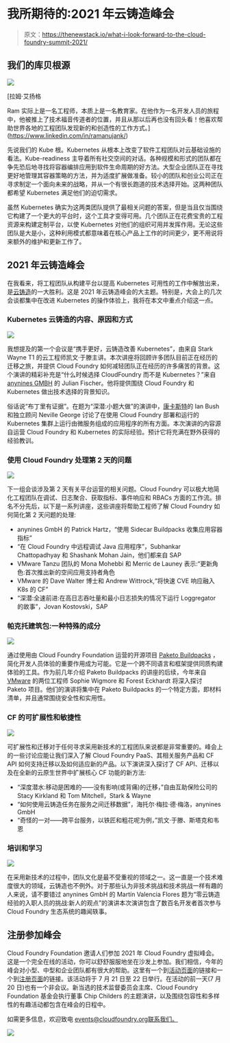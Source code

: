 # 我所期待的:2021 年云铸造峰会

> 原文：<https://thenewstack.io/what-i-look-forward-to-the-cloud-foundry-summit-2021/>

## 我们的库贝根源

![](img/39ec1fe1078d543cf7677b4d823b21e6.png)

 [拉姆·艾扬格

Ram 实际上是一名工程师，本质上是一名教育家。在他作为一名开发人员的旅程中，他被推上了技术福音传道者的位置，并且从那以后再也没有回头看！他喜欢帮助世界各地的工程团队发现新的和创造性的工作方式。](https://www.linkedin.com/in/ramanujank/) 

先说我们的 Kube 根。Kubernetes 从根本上改变了软件工程团队对云基础设施的看法。Kube-readiness 主导着所有社交空间的对话。各种规模和形式的团队都在争先恐后地寻找将容器编排应用到软件生命周期的好方法。大型企业团队正在寻找更好地管理其容器策略的方法，并为适度扩展做准备。较小的团队和创业公司正在寻求制定一个面向未来的战略，并从一个有很长跑道的技术选择开始。这两种团队都希望 Kubernetes 满足他们的迫切需求。

虽然 Kubernetes 确实为这两类团队提供了最相关问题的答案，但是当且仅当围绕它构建了一个更大的平台时，这个工具才变得可用。几个团队正在花费宝贵的工程资源来构建定制平台，以使 Kubernetes 对他们的组织可用并发挥作用。无论这些团队是大是小，这种利用模式都意味着在核心产品上工作的时间更少，更不用说将来额外的维护和更新工作了。

## 2021 年云铸造峰会

在我看来，将工程团队从构建平台以提高 Kubernetes 可用性的工作中解放出来，是[云铸造](https://www.cloudfoundry.org/)的一大胜利。这是 2021 年云铸造峰会的大主题。特别是，大会上的几次会谈都集中在改进 Kubernetes 的操作体验上，我将在本文中重点介绍这一点。

### Kubernetes 云铸造的内容、原因和方式

![](img/c881ba2f765f3fff0c0f97d9a1f9a724.png)

我想提及的第一个会议是“携手更好，云铸造改善 Kubernetes”，由来自 Stark Wayne T1 的云工程师凯文·于滕主讲。本次讲座将回顾许多团队目前正在经历的迁移之旅，并提供 Cloud Foundry 如何减轻团队正在经历的许多痛苦的背景。这个演讲的精彩补充是“什么时候选择 CloudFoundry 而不是 Kubernetes？”来自 [anynines GMBH](https://www.anynines.com/) 的 Julian Fischer。他将提供围绕 Cloud Foundry 和 Kubernetes 做出技术选择的背景知识。

俗话说“布丁里有证据”。在题为“深潜:小题大做”的演讲中，[康卡斯特](https://business.comcast.com/)的 Ian Bush 和独立顾问 Neville George 讨论了在使用 Cloud Foundry 部署和运行的 Kubernetes 集群上运行由微服务组成的应用程序的所有方面。本次演讲的内容源自运营 Cloud Foundry 和 Kubernetes 的实际经验。预计它将充满在野外获得的经验教训。

### 使用 Cloud Foundry 处理第 2 天的问题

![](img/91aee4a1265b62aa02e70a673d986b35.png)

下一组会谈涉及第 2 天有关平台运营的相关问题。Cloud Foundry 可以极大地简化工程团队在调试、日志聚合、获取指标、事件响应和 RBACs 方面的工作流。排名不分先后，以下是一系列讲座，这些讲座将帮助工程师了解 Cloud Foundry 如何简化第 2 天问题的处理:

*   anynines GmbH 的 Patrick Hartz，“使用 Sidecar Buildpacks 收集应用容器指标”
*   “在 Cloud Foundry 中远程调试 Java 应用程序”，Subhankar Chattopadhyay 和 Shashank Mohan Jain，他们都来自 SAP
*   VMware Tanzu 团队的 Mona Mohebbi 和 Merric de Launey 表示:“更新角色:首次推出新的空间应用支持者角色
*   VMware 的 Dave Walter 博士和 Andrew Wittrock,“将快速 CVE 响应融入 K8s 的 CF”
*   “深潜:全速前进:在高日志吞吐量和最小日志损失的情况下运行 Loggregator 的故事”，Jovan Kostovski，SAP

### 帕克托建筑包:一种特殊的成分

![](img/131634403974c1c9eb510f821f1ed08b.png)

通过使用由 Cloud Foundry Foundation 运营的开源项目 [Paketo Buildpacks](https://paketo.io/) ，简化开发人员体验的重要作用成为可能。它是一个跨不同语言和框架提供同质构建体验的工具。作为前几年介绍 Paketo Buildpacks 的讲座的后续，今年来自 [VMware](https://tanzu.vmware.com/tanzu) 的两位工程师 Sophie Wigmore 和 Forest Eckhardt 将深入探讨 Paketo 项目。他们的演讲将集中在 Paketo Buildpacks 的一个特定方面，即材料清单，并且通常围绕安全性和实用性。

### CF 的可扩展性和敏捷性

![](img/b80d9ecfe9f82d37fbfe5f3aca1b5d11.png)

可扩展性和迁移对于任何寻求采用新技术的工程团队来说都是非常重要的。峰会上的一些讨论应能让我们深入了解 Cloud Foundry PaaS、其相关服务产品和 CF API 如何支持迁移以及如何适应新的产品。以下演讲深入探讨了 CF API、迁移以及在全新的云原生世界中扩展核心 CF 功能的新方法:

*   “深度潜水:移动是困难的——没有影响(或背痛)的迁移，”自由互助保险公司的 Stacy Kirkland 和 Tom Mitchell，Stark & Wayne
*   “如何使用云铸造任务在服务之间迁移数据”，海托尔·梅拉·德·梅洛，anynines GmbH
*   “奇怪的一对——跨平台服务，以铁匠和粗花呢为例，”凯文·于滕、斯塔克和韦恩

### 培训和学习

![](img/f0903ed973533908710ac83bdcb4e833.png)

在采用新技术的过程中，团队文化是最不受重视的领域之一。这一直是一个技术难度很大的领域，云铸造也不例外。对于那些认为非技术挑战和技术挑战一样有趣的人来说，请不要错过 anynines GmbH 的 Martín Valencia Flores 题为“零云铸造经验的入职人员的挑战:新人的观点”的演讲本次演讲包含了数百名开发者首次参与 Cloud Foundry 生态系统的趣闻轶事。

## 注册参加峰会

Cloud Foundry Foundation 邀请人们参加 2021 年 Cloud Foundry 虚拟峰会。这是一个完全在线的活动，你可以舒舒服服地坐在沙发上参加。我们相信，今年的峰会对小型、中型和企业团队都有很大的帮助。这里有一个到[活动页面](https://www.cloudfoundry.org/events/summit/cfsummit2021/)的链接和一个到[注册页面](https://www.cvent.com/d/8jqqs8/4W)的链接。该活动将于 7 月 21 日至 22 日举行。在活动的前一天(7 月 20 日)也有一个非会议。新当选的技术监督委员会主席、Cloud Foundry Foundation 基金会执行董事 Chip Childers 的主题演讲，以及围绕包容性和多样性的有趣活动都包含在峰会的日程中。

如需更多信息，欢迎致电 events@cloudfoundry.org[联系我们。](mailto:events@cloudfoundry.org)

[![](img/0d24a143e78eb651da2abf1026014227.png)](https://www.cloudfoundry.org/events/summit/cfsummit2021/)

<svg xmlns:xlink="http://www.w3.org/1999/xlink" viewBox="0 0 68 31" version="1.1"><title>Group</title> <desc>Created with Sketch.</desc></svg>